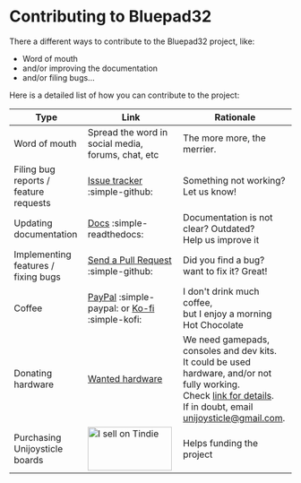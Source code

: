 # Contributing to Bluepad32

There a different ways to contribute to the Bluepad32 project, like:

* Word of mouth
* and/or improving the documentation
* and/or filing bugs...

Here is a detailed list of how you can contribute to the project:

| Type                                  | Link                                                                                                                                                                                                                                                              | Rationale                                                                                                                                                                                      |
|---------------------------------------|-------------------------------------------------------------------------------------------------------------------------------------------------------------------------------------------------------------------------------------------------------------------|------------------------------------------------------------------------------------------------------------------------------------------------------------------------------------------------|
| Word of mouth                         | Spread the word in social media, forums, chat, etc                                                                                                                                                                                                                | The more more, the merrier.                                                                                                                                                                    |
| Filing bug reports / feature requests | [Issue tracker][issue_tracker] :simple-github:                                                                                                                                                                                                                    | Something not working? Let us know!                                                                                                                                                            |
| Updating documentation                | [Docs][docs] :simple-readthedocs:                                                                                                                                                                                                                                 | Documentation is not clear? Outdated?<br>Help us improve it                                                                                                                                    |
| Implementing features / fixing bugs   | [Send a Pull Request][merge_request] :simple-github:                                                                                                                                                                                                              | Did you find a bug? want to fix it? Great!                                                                                                                                                     | 
| Coffee                                | [PayPal][paypal] :simple-paypal: or [Ko-fi][kofi] :simple-kofi:                                                                                                                                                                                                   | I don't drink much coffee,<br>but I enjoy a morning Hot Chocolate                                                                                                                              |
| Donating hardware                     | [Wanted hardware][wanted_hardware]                                                                                                                                                                                                                                | We need gamepads, consoles and dev kits.<br>It could be used hardware, and/or not fully working.<br>Check [link for details][wanted_hardware].<br>If in doubt, email unijoysticle@gmail.com.   |
| Purchasing Unijoysticle boards        | <a href="https://www.tindie.com/stores/riq/?ref=offsite_badges&utm_source=sellers_riq&utm_medium=badges&utm_campaign=badge_medium"><img src="https://d2ss6ovg47m0r5.cloudfront.net/badges/tindie-mediums.png" alt="I sell on Tindie" width="150" height="78"></a> | Helps funding the project                                                                                                                                                                      |

[wanted_hardware]: https://docs.google.com/spreadsheets/d/10Ev5ycCAJGgVBQ9sc6y-U0cPcbdUCy1aqvxLBfc50_Y/edit#gid=522243731
[issue_tracker]: https://github.com/ricardoquesada/bluepad32/issues
[docs]: https://bluepad32.readthedocs.io/
[merge_request]: https://github.com/ricardoquesada/bluepad32/pulls
[paypal]: https://www.paypal.com/paypalme/RicardoQuesada
[kofi]: https://ko-fi.com/ricardoquesada
